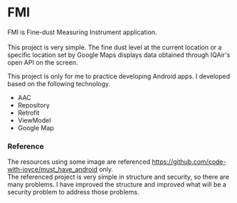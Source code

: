 # FMI
FMI is Fine-dust Measuring Instrument application.
<br><br>
This project is very simple. The fine dust level at the current location or a specific location set by Google Maps displays data obtained through IQAir's open API on the screen.

This project is only for me to practice developing Android apps. I developed based on the following technology.
- AAC
- Repository
- Retrofit
- ViewModel
- Google Map

### Reference
The resources using some image are referenced https://github.com/code-with-joyce/must_have_android only.
<br>
The referenced project is very simple in structure and security, so there are many problems. I have improved the structure and improved what will be a security problem to address those problems.
